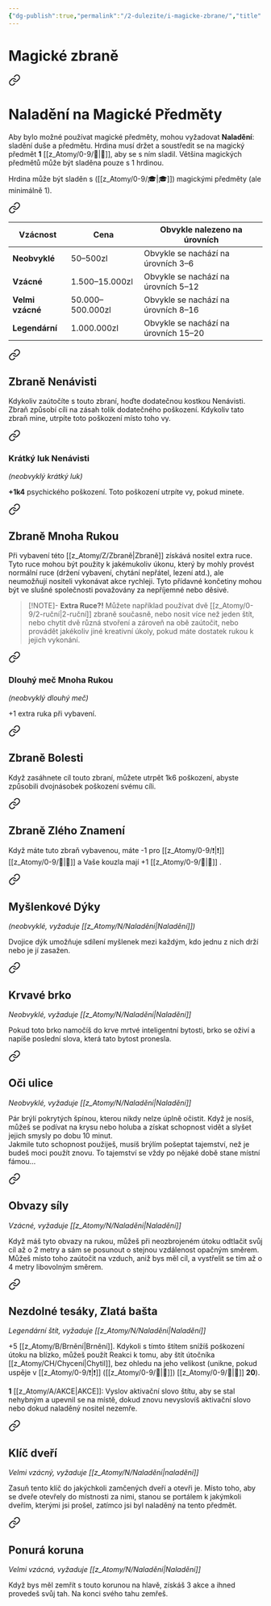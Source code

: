 ```yaml
---
{"dg-publish":true,"permalink":"/2-dulezite/i-magicke-zbrane/","title":"Magické zbraně","noteIcon":""}
---
```


# Magické zbraně

<div class="transclusion internal-embed is-loaded"><a class="markdown-embed-link" href="/z-atomy/n/naladeni/" aria-label="Open link"><svg xmlns="http://www.w3.org/2000/svg" width="24" height="24" viewBox="0 0 24 24" fill="none" stroke="currentColor" stroke-width="2" stroke-linecap="round" stroke-linejoin="round" class="svg-icon lucide-link"><path d="M10 13a5 5 0 0 0 7.54.54l3-3a5 5 0 0 0-7.07-7.07l-1.72 1.71"></path><path d="M14 11a5 5 0 0 0-7.54-.54l-3 3a5 5 0 0 0 7.07 7.07l1.71-1.71"></path></svg></a><div class="markdown-embed">




# Naladění na Magické Předměty
Aby bylo možné používat magické předměty, mohou vyžadovat **Naladění**: sladění duše a předmětu. 
Hrdina musí držet a soustředit se na magický předmět **1** [[z_Atomy/0-9/🪫\|🪫]], aby se s ním sladil. Většina magických předmětů může být sladěna pouze s 1 hrdinou.

Hrdina může být sladěn s ([[z_Atomy/0-9/🎓\|🎓]]) magickými předměty (ale minimálně 1).

</div></div>


<div class="transclusion internal-embed is-loaded"><a class="markdown-embed-link" href="/z-atomy/t/typicke-ceny-magickych-predmetu/" aria-label="Open link"><svg xmlns="http://www.w3.org/2000/svg" width="24" height="24" viewBox="0 0 24 24" fill="none" stroke="currentColor" stroke-width="2" stroke-linecap="round" stroke-linejoin="round" class="svg-icon lucide-link"><path d="M10 13a5 5 0 0 0 7.54.54l3-3a5 5 0 0 0-7.07-7.07l-1.72 1.71"></path><path d="M14 11a5 5 0 0 0-7.54-.54l-3 3a5 5 0 0 0 7.07 7.07l1.71-1.71"></path></svg></a><div class="markdown-embed">




| **Vzácnost**     | **Cena**         | **Obvykle nalezeno na úrovních**     |
| ---------------- | ---------------- | ------------------------------------ |
| **Neobvyklé**    | 50–500zl         | Obvykle se nachází na úrovních 3–6   |
| **Vzácné**       | 1.500–15.000zl   | Obvykle se nachází na úrovních 5–12  |
| **Velmi vzácné** | 50.000–500.000zl | Obvykle se nachází na úrovních 8–16  |
| **Legendární**   | 1.000.000zl      | Obvykle se nachází na úrovních 15–20 |


</div></div>


<div class="transclusion internal-embed is-loaded"><a class="markdown-embed-link" href="/z-atomy/z/zbrane-nenavisti/" aria-label="Open link"><svg xmlns="http://www.w3.org/2000/svg" width="24" height="24" viewBox="0 0 24 24" fill="none" stroke="currentColor" stroke-width="2" stroke-linecap="round" stroke-linejoin="round" class="svg-icon lucide-link"><path d="M10 13a5 5 0 0 0 7.54.54l3-3a5 5 0 0 0-7.07-7.07l-1.72 1.71"></path><path d="M14 11a5 5 0 0 0-7.54-.54l-3 3a5 5 0 0 0 7.07 7.07l1.71-1.71"></path></svg></a><div class="markdown-embed">




## Zbraně Nenávisti
Kdykoliv zaútočíte s touto zbraní, hoďte dodatečnou kostkou Nenávisti. Zbraň způsobí cíli na zásah tolik dodatečného poškození. Kdykoliv tato zbraň mine, utrpíte toto poškození místo toho vy. 

<div class="transclusion internal-embed is-loaded"><a class="markdown-embed-link" href="/z-atomy/z/kratky-luk-nenavisti/" aria-label="Open link"><svg xmlns="http://www.w3.org/2000/svg" width="24" height="24" viewBox="0 0 24 24" fill="none" stroke="currentColor" stroke-width="2" stroke-linecap="round" stroke-linejoin="round" class="svg-icon lucide-link"><path d="M10 13a5 5 0 0 0 7.54.54l3-3a5 5 0 0 0-7.07-7.07l-1.72 1.71"></path><path d="M14 11a5 5 0 0 0-7.54-.54l-3 3a5 5 0 0 0 7.07 7.07l1.71-1.71"></path></svg></a><div class="markdown-embed">




### **Krátký luk Nenávisti** 
*(neobvyklý krátký luk)*

**+1k4** psychického poškození. Toto poškození utrpíte vy, pokud minete.

</div></div>


</div></div>


<div class="transclusion internal-embed is-loaded"><a class="markdown-embed-link" href="/z-atomy/z/zbrane-mnoha-rukou/" aria-label="Open link"><svg xmlns="http://www.w3.org/2000/svg" width="24" height="24" viewBox="0 0 24 24" fill="none" stroke="currentColor" stroke-width="2" stroke-linecap="round" stroke-linejoin="round" class="svg-icon lucide-link"><path d="M10 13a5 5 0 0 0 7.54.54l3-3a5 5 0 0 0-7.07-7.07l-1.72 1.71"></path><path d="M14 11a5 5 0 0 0-7.54-.54l-3 3a5 5 0 0 0 7.07 7.07l1.71-1.71"></path></svg></a><div class="markdown-embed">




## Zbraně Mnoha Rukou
Při vybavení této [[z_Atomy/Z/Zbraně\|Zbraně]] získává nositel extra ruce. Tyto ruce mohou být použity k jakémukoliv úkonu, který by mohly provést normální ruce (držení vybavení, chytání nepřátel, lezení atd.), ale neumožňují nositeli vykonávat akce rychleji. Tyto přídavné končetiny mohou být ve slušné společnosti považovány za nepříjemné nebo děsivé.
>[!NOTE]- **Extra Ruce?!**
>Můžete například používat dvě [[z_Atomy/0-9/2-ruční\|2-ruční]] zbraně současně, nebo nosit více než jeden štít, nebo chytit dvě různá stvoření a zároveň na obě zaútočit, nebo provádět jakékoliv jiné kreativní úkoly, pokud máte dostatek rukou k jejich vykonání.


<div class="transclusion internal-embed is-loaded"><a class="markdown-embed-link" href="/z-atomy/d/dlouhy-mec-mnoha-rukou/" aria-label="Open link"><svg xmlns="http://www.w3.org/2000/svg" width="24" height="24" viewBox="0 0 24 24" fill="none" stroke="currentColor" stroke-width="2" stroke-linecap="round" stroke-linejoin="round" class="svg-icon lucide-link"><path d="M10 13a5 5 0 0 0 7.54.54l3-3a5 5 0 0 0-7.07-7.07l-1.72 1.71"></path><path d="M14 11a5 5 0 0 0-7.54-.54l-3 3a5 5 0 0 0 7.07 7.07l1.71-1.71"></path></svg></a><div class="markdown-embed">




### **Dlouhý meč Mnoha Rukou** 
*(neobvyklý dlouhý meč)*

+1 extra ruka při vybavení.

</div></div>


</div></div>


<div class="transclusion internal-embed is-loaded"><a class="markdown-embed-link" href="/z-atomy/z/zbrane-bolesti/" aria-label="Open link"><svg xmlns="http://www.w3.org/2000/svg" width="24" height="24" viewBox="0 0 24 24" fill="none" stroke="currentColor" stroke-width="2" stroke-linecap="round" stroke-linejoin="round" class="svg-icon lucide-link"><path d="M10 13a5 5 0 0 0 7.54.54l3-3a5 5 0 0 0-7.07-7.07l-1.72 1.71"></path><path d="M14 11a5 5 0 0 0-7.54-.54l-3 3a5 5 0 0 0 7.07 7.07l1.71-1.71"></path></svg></a><div class="markdown-embed">




## Zbraně Bolesti  
Když zasáhnete cíl touto zbraní, můžete utrpět 1k6 poškození, abyste způsobili dvojnásobek poškození svému cíli.

</div></div>


<div class="transclusion internal-embed is-loaded"><a class="markdown-embed-link" href="/z-atomy/z/zbrane-zleho-znameni/" aria-label="Open link"><svg xmlns="http://www.w3.org/2000/svg" width="24" height="24" viewBox="0 0 24 24" fill="none" stroke="currentColor" stroke-width="2" stroke-linecap="round" stroke-linejoin="round" class="svg-icon lucide-link"><path d="M10 13a5 5 0 0 0 7.54.54l3-3a5 5 0 0 0-7.07-7.07l-1.72 1.71"></path><path d="M14 11a5 5 0 0 0-7.54-.54l-3 3a5 5 0 0 0 7.07 7.07l1.71-1.71"></path></svg></a><div class="markdown-embed">




## Zbraně Zlého Znamení  
Když máte tuto zbraň vybavenou, máte -1 pro [[z_Atomy/0-9/❗\|❗]] [[z_Atomy/0-9/🧠\|🧠]] a Vaše kouzla mají +1 [[z_Atomy/0-9/📶\|📶]] .

</div></div>


<div class="transclusion internal-embed is-loaded"><a class="markdown-embed-link" href="/z-atomy/m/myslenkove-dyky/" aria-label="Open link"><svg xmlns="http://www.w3.org/2000/svg" width="24" height="24" viewBox="0 0 24 24" fill="none" stroke="currentColor" stroke-width="2" stroke-linecap="round" stroke-linejoin="round" class="svg-icon lucide-link"><path d="M10 13a5 5 0 0 0 7.54.54l3-3a5 5 0 0 0-7.07-7.07l-1.72 1.71"></path><path d="M14 11a5 5 0 0 0-7.54-.54l-3 3a5 5 0 0 0 7.07 7.07l1.71-1.71"></path></svg></a><div class="markdown-embed">




## Myšlenkové Dýky
*(neobvyklé, vyžaduje [[z_Atomy/N/Naladění\|Naladění]])*

Dvojice dýk umožňuje sdílení myšlenek mezi každým, kdo jednu z nich drží nebo je jí zasažen.

</div></div>


<div class="transclusion internal-embed is-loaded"><a class="markdown-embed-link" href="/z-atomy/k/krvave-brko/" aria-label="Open link"><svg xmlns="http://www.w3.org/2000/svg" width="24" height="24" viewBox="0 0 24 24" fill="none" stroke="currentColor" stroke-width="2" stroke-linecap="round" stroke-linejoin="round" class="svg-icon lucide-link"><path d="M10 13a5 5 0 0 0 7.54.54l3-3a5 5 0 0 0-7.07-7.07l-1.72 1.71"></path><path d="M14 11a5 5 0 0 0-7.54-.54l-3 3a5 5 0 0 0 7.07 7.07l1.71-1.71"></path></svg></a><div class="markdown-embed">




## Krvavé brko
*Neobvyklé, vyžaduje [[z_Atomy/N/Naladění\|Naladění]]*

Pokud toto brko namočíš do krve mrtvé inteligentní bytosti, brko se oživí a napíše poslední slova, která tato bytost pronesla.

</div></div>


<div class="transclusion internal-embed is-loaded"><a class="markdown-embed-link" href="/z-atomy/o/oci-ulice/" aria-label="Open link"><svg xmlns="http://www.w3.org/2000/svg" width="24" height="24" viewBox="0 0 24 24" fill="none" stroke="currentColor" stroke-width="2" stroke-linecap="round" stroke-linejoin="round" class="svg-icon lucide-link"><path d="M10 13a5 5 0 0 0 7.54.54l3-3a5 5 0 0 0-7.07-7.07l-1.72 1.71"></path><path d="M14 11a5 5 0 0 0-7.54-.54l-3 3a5 5 0 0 0 7.07 7.07l1.71-1.71"></path></svg></a><div class="markdown-embed">




## Oči ulice
*Neobvyklé, vyžaduje [[z_Atomy/N/Naladění\|Naladění]]*

Pár brýlí pokrytých špínou, kterou nikdy nelze úplně očistit. Když je nosíš, můžeš se podívat na krysu nebo holuba a získat schopnost vidět a slyšet jejich smysly po dobu 10 minut.  
Jakmile tuto schopnost použiješ, musíš brýlím pošeptat tajemství, než je budeš moci použít znovu. To tajemství se vždy po nějaké době stane místní fámou…

</div></div>


<div class="transclusion internal-embed is-loaded"><a class="markdown-embed-link" href="/z-atomy/o/obvazy-sily/" aria-label="Open link"><svg xmlns="http://www.w3.org/2000/svg" width="24" height="24" viewBox="0 0 24 24" fill="none" stroke="currentColor" stroke-width="2" stroke-linecap="round" stroke-linejoin="round" class="svg-icon lucide-link"><path d="M10 13a5 5 0 0 0 7.54.54l3-3a5 5 0 0 0-7.07-7.07l-1.72 1.71"></path><path d="M14 11a5 5 0 0 0-7.54-.54l-3 3a5 5 0 0 0 7.07 7.07l1.71-1.71"></path></svg></a><div class="markdown-embed">




## Obvazy síly  
*Vzácné, vyžaduje [[z_Atomy/N/Naladění\|Naladění]]*

Když máš tyto obvazy na rukou, můžeš při neozbrojeném útoku odtlačit svůj cíl až o 2 metry a sám se posunout o stejnou vzdálenost opačným směrem. Můžeš místo toho zaútočit na vzduch, aniž bys měl cíl, a vystřelit se tím až o 4 metry libovolným směrem.

</div></div>


<div class="transclusion internal-embed is-loaded"><a class="markdown-embed-link" href="/z-atomy/n/nezdolne-tesaky-zlata-basta/" aria-label="Open link"><svg xmlns="http://www.w3.org/2000/svg" width="24" height="24" viewBox="0 0 24 24" fill="none" stroke="currentColor" stroke-width="2" stroke-linecap="round" stroke-linejoin="round" class="svg-icon lucide-link"><path d="M10 13a5 5 0 0 0 7.54.54l3-3a5 5 0 0 0-7.07-7.07l-1.72 1.71"></path><path d="M14 11a5 5 0 0 0-7.54-.54l-3 3a5 5 0 0 0 7.07 7.07l1.71-1.71"></path></svg></a><div class="markdown-embed">




## Nezdolné tesáky, Zlatá bašta
*Legendární štít, vyžaduje [[z_Atomy/N/Naladění\|Naladění]]*

+5 [[z_Atomy/B/Brnění\|Brnění]]. Kdykoli s tímto štítem snížíš poškození útoku na blízko, můžeš použít Reakci k tomu, aby štít útočníka [[z_Atomy/CH/Chycení\|Chytil]], bez ohledu na jeho velikost (unikne, pokud uspěje v [[z_Atomy/0-9/❗\|❗]] ([[z_Atomy/0-9/💪\|💪]]) [[z_Atomy/0-9/📶\|📶]] **20**).

**1** [[z_Atomy/A/AKCE\|AKCE]]: Vyslov aktivační slovo štítu, aby se stal nehybným a upevnil se na místě, dokud znovu nevyslovíš aktivační slovo nebo dokud naladěný nositel nezemře.

</div></div>


<div class="transclusion internal-embed is-loaded"><a class="markdown-embed-link" href="/z-atomy/k/klic-dveri/" aria-label="Open link"><svg xmlns="http://www.w3.org/2000/svg" width="24" height="24" viewBox="0 0 24 24" fill="none" stroke="currentColor" stroke-width="2" stroke-linecap="round" stroke-linejoin="round" class="svg-icon lucide-link"><path d="M10 13a5 5 0 0 0 7.54.54l3-3a5 5 0 0 0-7.07-7.07l-1.72 1.71"></path><path d="M14 11a5 5 0 0 0-7.54-.54l-3 3a5 5 0 0 0 7.07 7.07l1.71-1.71"></path></svg></a><div class="markdown-embed">




## Klíč dveří  
*Velmi vzácný, vyžaduje [[z_Atomy/N/Naladění\|naladění]]*

Zasuň tento klíč do jakýchkoli zamčených dveří a otevři je. Místo toho, aby se dveře otevřely do místnosti za nimi, stanou se portálem k jakýmkoli dveřím, kterými jsi prošel, zatímco jsi byl naladěný na tento předmět.

</div></div>


<div class="transclusion internal-embed is-loaded"><a class="markdown-embed-link" href="/z-atomy/p/ponura-koruna/" aria-label="Open link"><svg xmlns="http://www.w3.org/2000/svg" width="24" height="24" viewBox="0 0 24 24" fill="none" stroke="currentColor" stroke-width="2" stroke-linecap="round" stroke-linejoin="round" class="svg-icon lucide-link"><path d="M10 13a5 5 0 0 0 7.54.54l3-3a5 5 0 0 0-7.07-7.07l-1.72 1.71"></path><path d="M14 11a5 5 0 0 0-7.54-.54l-3 3a5 5 0 0 0 7.07 7.07l1.71-1.71"></path></svg></a><div class="markdown-embed">




## Ponurá koruna  
*Velmi vzácná, vyžaduje [[z_Atomy/N/Naladění\|Naladění]]*

Když bys měl zemřít s touto korunou na hlavě, získáš 3 akce a ihned provedeš svůj tah. Na konci svého tahu zemřeš.

</div></div>

